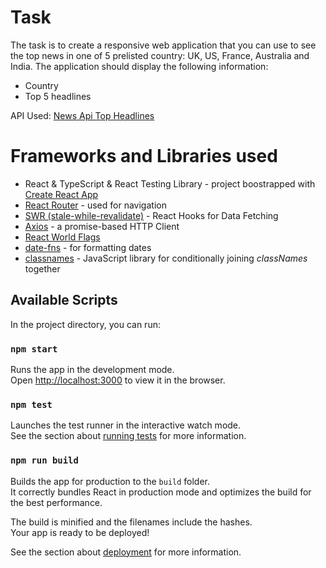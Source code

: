 # Task

The task is to create a responsive web application that you can use to see the top news in one
of 5 prelisted country: UK, US, France, Australia and India. The application should display
the following information:
- Country
- Top 5 headlines

API Used: [News Api Top Headlines](https://newsapi.org/docs/endpoints/top-headlines)

# Frameworks and Libraries used

* React & TypeScript & React Testing Library - project boostrapped with [Create React App](https://github.com/facebook/create-react-app)
* [React Router](https://reactrouter.com/en/main) - used for navigation
* [SWR (stale-while-revalidate)](https://swr.vercel.app/) - React Hooks for Data Fetching
* [Axios](https://axios-http.com/docs/intro) - a promise-based HTTP Client
* [React World Flags](https://www.npmjs.com/package/react-world-flags)
* [date-fns](https://date-fns.org/) - for formatting dates
* [classnames](https://www.npmjs.com/package/classnames) - JavaScript library for conditionally joining *classNames* together

## Available Scripts

In the project directory, you can run:

### `npm start`

Runs the app in the development mode.\
Open [http://localhost:3000](http://localhost:3000) to view it in the browser.

### `npm test`

Launches the test runner in the interactive watch mode.\
See the section about [running tests](https://facebook.github.io/create-react-app/docs/running-tests) for more information.

### `npm run build`

Builds the app for production to the `build` folder.\
It correctly bundles React in production mode and optimizes the build for the best performance.

The build is minified and the filenames include the hashes.\
Your app is ready to be deployed!

See the section about [deployment](https://facebook.github.io/create-react-app/docs/deployment) for more information.